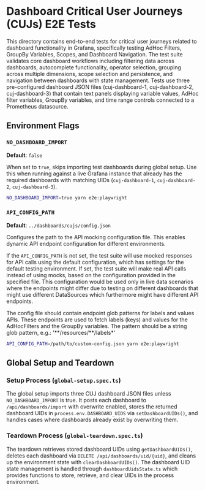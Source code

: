 # Dashboard Critical User Journeys (CUJs) E2E Tests

This directory contains end-to-end tests for critical user journeys related to dashboard functionality in Grafana, specifically testing AdHoc Filters, GroupBy Variables, Scopes, and Dashboard Navigation. The test suite validates core dashboard workflows including filtering data across dashboards, autocomplete functionality, operator selection, grouping across multiple dimensions, scope selection and persistence, and navigation between dashboards with state management. Tests use three pre-configured dashboard JSON files (cuj-dashboard-1, cuj-dashboard-2, cuj-dashboard-3) that contain text panels displaying variable values, AdHoc filter variables, GroupBy variables, and time range controls connected to a Prometheus datasource.

## Environment Flags

### `NO_DASHBOARD_IMPORT`

**Default**: `false`

When set to `true`, skips importing test dashboards during global setup. Use this when running against a live Grafana instance that already has the required dashboards with matching UIDs (`cuj-dashboard-1`, `cuj-dashboard-2`, `cuj-dashboard-3`).

```bash
NO_DASHBOARD_IMPORT=true yarn e2e:playwright
```

### `API_CONFIG_PATH`

**Default**: `../dashboards/cujs/config.json`

Configures the path to the API mocking configuration file. This enables dynamic API endpoint configuration for different environments.

If the `API_CONFIG_PATH` is not set, the test suite will use mocked responses for API calls using the default configuration, which has settings for the default testing environment. If set, the test suite will make real API calls instead of using mocks, based on the configuration provided in the specified file. This configuration would be used only in live data scenarios where the endpoints might differ due to testing on different dashboards that might use different DataSources which furthermore might have different API endpoints.

The config file should contain endpoint glob patterns for labels and values APIs. These endpoints are used to fetch labels (keys) and values for the AdHocFilters and the GroupBy variables. The pattern should be a string glob pattern, e.g.: '\*\*/resources/\*\*/labels*'

```bash
API_CONFIG_PATH=/path/to/custom-config.json yarn e2e:playwright
```

## Global Setup and Teardown

### Setup Process (`global-setup.spec.ts`)

The global setup imports three CUJ dashboard JSON files unless `NO_DASHBOARD_IMPORT` is true. It posts each dashboard to `/api/dashboards/import` with overwrite enabled, stores the returned dashboard UIDs in `process.env.DASHBOARD_UIDS` via `setDashboardUIDs()`, and handles cases where dashboards already exist by overwriting them.

### Teardown Process (`global-teardown.spec.ts`)

The teardown retrieves stored dashboard UIDs using `getDashboardUIDs()`, deletes each dashboard via `DELETE /api/dashboards/uid/{uid}`, and cleans up the environment state with `clearDashboardUIDs()`. The dashboard UID state management is handled through `dashboardUidsState.ts` which provides functions to store, retrieve, and clear UIDs in the process environment.
